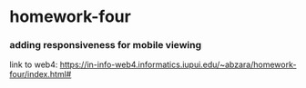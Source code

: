 # homework-four
### adding responsiveness for mobile viewing
link to web4: https://in-info-web4.informatics.iupui.edu/~abzara/homework-four/index.html#